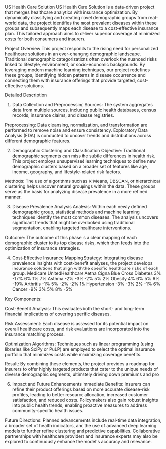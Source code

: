US Health Care Solution
US Health Care Solution is a data-driven project that merges healthcare analytics with insurance optimization. By dynamically classifying and creating novel demographic groups from real-world data, the project identifies the most prevalent diseases within these groups and subsequently maps each disease to a cost-effective insurance plan. This tailored approach aims to deliver superior coverage at minimized costs for both consumers and insurers.

Project Overview
This project responds to the rising need for personalized healthcare solutions in an ever-changing demographic landscape. Traditional demographic categorizations often overlook the nuanced risks linked to lifestyle, environment, or socio-economic backgrounds. By leveraging modern machine learning techniques, our project redefines these groups, identifying hidden patterns in disease occurrence and connecting them with insurance offerings that provide targeted, cost-effective solutions.

Detailed Description
1. Data Collection and Preprocessing
Sources: The system aggregates data from multiple sources, including public health databases, census records, insurance claims, and disease registries.

Preprocessing: Data cleansing, normalization, and transformation are performed to remove noise and ensure consistency. Exploratory Data Analysis (EDA) is conducted to uncover trends and distributions across different demographic features.

2. Demographic Clustering and Classification
Objective: Traditional demographic segments can miss the subtle differences in health risk. This project employs unsupervised learning techniques to define new demographic clusters based on a broader set of features like age, income, geography, and lifestyle-related risk factors.

Methods: The use of algorithms such as K-Means, DBSCAN, or hierarchical clustering helps uncover natural groupings within the data. These groups serve as the basis for analyzing disease prevalence in a more refined manner.

3. Disease Prevalence Analysis
Analysis: Within each newly defined demographic group, statistical methods and machine learning techniques identify the most common diseases. The analysis uncovers significant trends that might be overlooked using traditional segmentation, enabling targeted healthcare interventions.  

Outcome: The outcome of this phase is a clear mapping of each demographic cluster to its top disease risks, which then feeds into the optimization of insurance strategies.

4. Cost-Effective Insurance Mapping
Strategy: Integrating disease prevalence insights with cost-benefit analyses, the project develops insurance solutions that align with the specific healthcare risks of each group.
 	Medicare	UnitedHealthcare	Aetna	Cigna	Blue Cross
Diabetes	3%	-17%	6%	1%	7%
Asthma	-2%	-3%	-2%	5%	2%
Obesity	4%	6%	5%	6%	-19%
Arthritis	-1%	5%	-2%	-2%	1%
Hypertension	-3%	-3%	2%	-1%	6%
Cancer	-9%	3%	5%	8%	-5%



Key Components:

Cost-Benefit Analysis: This evaluates both the short- and long-term financial implications of covering specific diseases.

Risk Assessment: Each disease is assessed for its potential impact on overall healthcare costs, and risk evaluations are incorporated into the insurance matching process.

Optimization Algorithms: Techniques such as linear programming (using libraries like SciPy or PuLP) are employed to select the optimal insurance portfolio that minimizes costs while maximizing coverage benefits.

Result: By combining these elements, the project provides a roadmap for insurers to offer highly targeted products that cater to the unique needs of diverse demographic segments, ultimately driving down premiums and pro

6. Impact and Future Enhancements
Immediate Benefits: Insurers can refine their product offerings based on more accurate disease-risk profiles, leading to better resource allocation, increased customer satisfaction, and reduced costs. Policymakers also gain robust insights into public health trends, enabling proactive measures to address community-specific health issues.

Future Directions: Planned advancements include real-time data integration, a broader set of health indicators, and the use of advanced deep learning models to further refine clustering and predictive capabilities. Collaborative partnerships with healthcare providers and insurance experts may also be explored to continuously enhance the model's accuracy and relevance.
